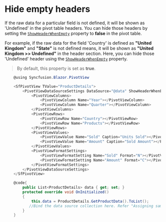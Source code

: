 # Hide empty headers

If the raw data for a particular field is not defined, it will be shown as 'Undefined' in the pivot table headers. You can hide those headers by setting the [`ShowHeaderWhenEmpty`](https://help.syncfusion.com/cr/blazor/Syncfusion.Blazor.PivotView.PivotViewDataSourceSettings-1.html#Syncfusion_Blazor_PivotView_PivotViewDataSourceSettings_1_ShowHeaderWhenEmpty) property to **false** in the pivot table.

For example, if the raw data for the field 'Country' is defined as **"United Kingdom"** and **"State"** is not defined means, it will be shown as **"United Kingdom >> Undefined"** in the header section. Here, you can hide those 'Undefined' header using the [`ShowHeaderWhenEmpty`](https://help.syncfusion.com/cr/blazor/Syncfusion.Blazor.PivotView.PivotViewDataSourceSettings-1.html#Syncfusion_Blazor_PivotView_PivotViewDataSourceSettings_1_ShowHeaderWhenEmpty) property.

> By default, this property is set as **true**.

```csharp
    @using Syncfusion.Blazor.PivotView

    <SfPivotView TValue="ProductDetails">
        <PivotViewDataSourceSettings DataSource="@data" ShowHeaderWhenEmpty=false>
            <PivotViewColumns>
                <PivotViewColumn Name="Year"></PivotViewColumn>
                <PivotViewColumn Name="Quarter"></PivotViewColumn>
            </PivotViewColumns>
            <PivotViewRows>
                <PivotViewRow Name="Country"></PivotViewRow>
                <PivotViewRow Name="Products"></PivotViewRow>
            </PivotViewRows>
            <PivotViewValues>
                <PivotViewValue Name="Sold" Caption="Units Sold"></PivotViewValue>
                <PivotViewValue Name="Amount" Caption="Sold Amount"></PivotViewValue>
            </PivotViewValues>
            <PivotViewFormatSettings>
                <PivotViewFormatSetting Name="Sold" Format="N"></PivotViewFormatSetting>
                <PivotViewFormatSetting Name="Amount" Format="C"></PivotViewFormatSetting>
            </PivotViewFormatSettings>
        </PivotViewDataSourceSettings>
    </SfPivotView>

    @code{
        public List<ProductDetails> data { get; set; }
        protected override void OnInitialized()
        {
            this.data = ProductDetails.GetProductData().ToList();
           //Bind the data source collection here. Refer "Assigning sample data to the pivot table" section in getting started for more details.
        }
    }

```
